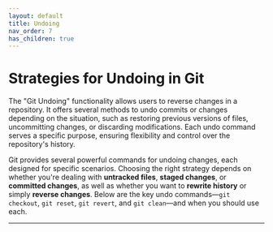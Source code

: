 ```yaml
---
layout: default
title: Undoing
nav_order: 7
has_children: true
---
```


# Strategies for Undoing in Git

The "Git Undoing" functionality allows users to reverse changes in a repository. It offers several methods to undo commits or changes depending on the situation, such as restoring previous versions of files, uncommitting changes, or discarding modifications. Each undo command serves a specific purpose, ensuring flexibility and control over the repository's history.

Git provides several powerful commands for undoing changes, each designed for specific scenarios. Choosing the right strategy depends on whether you're dealing with **untracked files**, **staged changes**, or **committed changes**, as well as whether you want to **rewrite history** or simply **reverse changes**. Below are the key undo commands—`git checkout`, `git reset`, `git revert`, and `git clean`—and when you should use each.

---